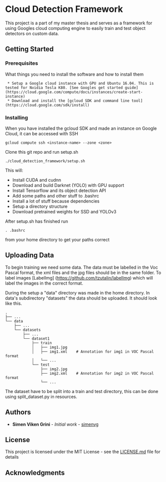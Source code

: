 # Cloud Detection Framework

This project is a part of my master thesis and serves as a framework for using Googles cloud computing engine to easily train and test object detectors on custom data.

## Getting Started

### Prerequisites

What things you need to install the software and how to install them

```
 * Setup a Google cloud instance with GPU and Ubuntu 16.04. This is tested for Nvidia Tesla K80. [See Googles get started guide] (https://cloud.google.com/compute/docs/instances/create-start-instance)
 * Download and install the [gcloud SDK and command line tool] (https://cloud.google.com/sdk/install)
```

### Installing

When you have installed the gcloud SDK and made an instance on Google Cloud, it can be accessed with SSH

```
gcloud compute ssh <instance-name> --zone <zone>
```

Clone this git repo and run setup.sh

```
./cloud_detection_framework/setup.sh
```
This will:
 * Install CUDA and cudnn
 * Download and build Darknet (YOLO) with GPU support
 * Install Tensorflow and its object detection API
 * Add some paths and other stuff to .bashrc 
 * Install a lot of stuff because dependencies
 * Setup a directory structure
 * Download pretrained weights for SSD and YOLOv3 

After setup.sh has finished run
```
. .bashrc
```
from your home directory to get your paths correct


## Uploading Data

To begin training we need some data. The data must be labelled in the Voc Pascal format, the xml files and the jpg files should be in the same folder. To label images [LabelImg] (https://github.com/tzutalin/labelImg) which will label the images in the correct format. 

During the setup a "data" directory was made in the home directory. In data's subdirectory "datasets" the data should be uploaded. It should look like this.


    .
    ├── ...
    └── data                    
        ├── ...         
        └── datasets                
            ├── ...
            └── dataset1
           		├── train
           		│   ├── img1.jpg    
           		│   ├── img1.xml    # Annotation for img1 in VOC Pascal format
           		│   └── ...
           		└── test
           		    ├── img2.jpg
           		    ├── img2.xml    # Annotation for img2 in VOC Pascal format
           		    └── ...


The dataset have to be split into a train and test directory, this can be done using split_dataset.py in resources.


## Authors

* **Simen Viken Grini** - *Initial work* - [simenvg](https://github.com/simenvg)

## License

This project is licensed under the MIT License - see the [LICENSE.md](LICENSE.md) file for details

## Acknowledgments


